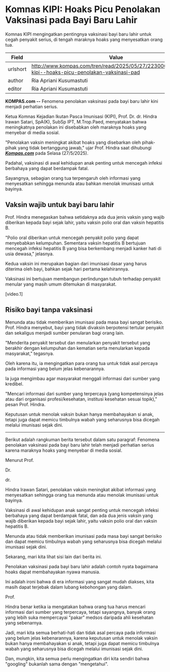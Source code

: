 # Komnas KIPI: Hoaks Picu Penolakan Vaksinasi pada Bayi Baru Lahir

Komnas KIPI mengingatkan pentingnya vaksinasi bayi baru lahir untuk cegah penyakit serius, di tengah maraknya hoaks yang menyesatkan orang tua.

| Field       | Value                                                       |
|-------------|-------------------------------------------------------------|
| urlshort    | http://www.kompas.com/tren/read/2025/05/27/223000765/komnas-kipi--hoaks-picu-penolakan-vaksinasi-pad |
| author      | Ria Apriani Kusumastuti |
| editor      | Ria Apriani Kusumastuti |

**KOMPAS.com --** Fenomena penolakan vaksinasi pada bayi baru lahir kini menjadi perhatian serius.

Ketua Komnas Kejadian Ikutan Pasca Imunisasi (KIPI), Prof. Dr. dr. Hindra Irawan Satari, SpA(K), SubSp IPT, M.Trop.Paed, menyatakan bahwa meningkatnya penolakan ini disebabkan oleh maraknya hoaks yang menyebar di media sosial.

\"Penolakan vaksin meningkat akibat hoaks yang disebarkan oleh pihak-pihak yang tidak bertanggung jawab,\" ujar Prof. Hindra saat dihubungi [***Kompas.com***](https://www.kompas.com/) pada Selasa (27/5/2025).

Padahal, vaksinasi di awal kehidupan anak penting untuk mencegah infeksi berbahaya yang dapat berdampak fatal.

Sayangnya, sebagian orang tua terpengaruh oleh informasi yang menyesatkan sehingga menunda atau bahkan menolak imunisasi untuk bayinya.

## Vaksin wajib untuk bayi baru lahir

Prof. Hindra menegaskan bahwa setidaknya ada dua jenis vaksin yang wajib diberikan kepada bayi sejak lahir, yaitu vaksin polio oral dan vaksin hepatitis B.

\"Polio oral diberikan untuk mencegah penyakit polio yang dapat menyebabkan kelumpuhan. Sementara vaksin hepatitis B bertujuan mencegah infeksi hepatitis B yang bisa berkembang menjadi kanker hati di usia dewasa,\" jelasnya.

Kedua vaksin ini merupakan bagian dari imunisasi dasar yang harus diterima oleh bayi, bahkan sejak hari pertama kelahirannya.

Vaksinasi ini bertujuan membangun perlindungan tubuh terhadap penyakit menular yang masih umum ditemukan di masyarakat.

\[video.1\]

## Risiko bayi tanpa vaksinasi

Menunda atau tidak memberikan imunisasi pada masa bayi sangat berisiko. Prof. Hindra menyebut, bayi yang tidak divaksin berpotensi tertular penyakit dan sekaligus menjadi sumber penularan bagi orang lain.

"Menderita penyakit tersebut dan menularkan penyakit tersebut yang berakhir dengan kelumpuhan dan kematian serta menularkan kepada masyarakat," tegasnya.

Oleh karena itu, ia mengingatkan para orang tua untuk tidak asal percaya pada informasi yang belum jelas kebenarannya.

Ia juga mengimbau agar masyarakat menggali informasi dari sumber yang kredibel.

"Mencari informasi dari sumber yang terpercaya (yang kompetensinya jelas atau dari organisasi profesi/kesehatan, institusi kesehatan sesuai topik)," pesan Prof. Hindra.

Keputusan untuk menolak vaksin bukan hanya membahayakan si anak, tetapi juga dapat memicu timbulnya wabah yang seharusnya bisa dicegah melalui imunisasi sejak dini.

---
Berikut adalah rangkuman berita tersebut dalam satu paragraf: Fenomena penolakan vaksinasi pada bayi baru lahir telah menjadi perhatian serius karena maraknya hoaks yang menyebar di media sosial.

 Menurut Prof.

 Dr.

 dr.

 Hindra Irawan Satari, penolakan vaksin meningkat akibat informasi yang menyesatkan sehingga orang tua menunda atau menolak imunisasi untuk bayinya.

 Vaksinasi di awal kehidupan anak sangat penting untuk mencegah infeksi berbahaya yang dapat berdampak fatal, dan ada dua jenis vaksin yang wajib diberikan kepada bayi sejak lahir, yaitu vaksin polio oral dan vaksin hepatitis B.

 Menunda atau tidak memberikan imunisasi pada masa bayi sangat berisiko dan dapat memicu timbulnya wabah yang seharusnya bisa dicegah melalui imunisasi sejak dini.



Sekarang, mari kita lihat sisi lain dari berita ini.

 Penolakan vaksinasi pada bayi baru lahir adalah contoh nyata bagaimana hoaks dapat membahayakan nyawa manusia.

 Ini adalah ironi bahwa di era informasi yang sangat mudah diakses, kita masih dapat terjebak dalam lubang kebohongan yang dalam.

 Prof.

 Hindra benar ketika ia mengatakan bahwa orang tua harus mencari informasi dari sumber yang terpercaya, tetapi sayangnya, banyak orang yang lebih suka mempercayai "pakar" medsos daripada ahli kesehatan yang sebenarnya.

 Jadi, mari kita semua berhati-hati dan tidak asal percaya pada informasi yang belum jelas kebenarannya, karena keputusan untuk menolak vaksin bukan hanya membahayakan si anak, tetapi juga dapat memicu timbulnya wabah yang seharusnya bisa dicegah melalui imunisasi sejak dini.

 Dan, mungkin, kita semua perlu mengingatkan diri kita sendiri bahwa "googling" bukanlah sama dengan "mengetahui".
